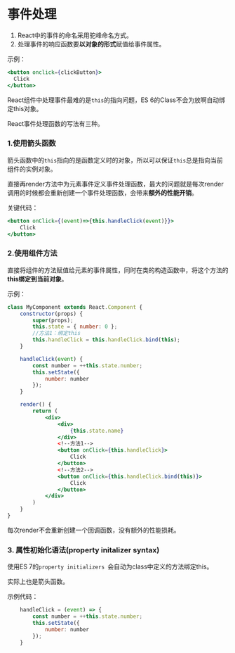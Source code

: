# 事件处理

1. React中的事件的命名采用驼峰命名方式。
2. 处理事件的响应函数要**以对象的形式**赋值给事件属性。

示例：

```jsx
<button onclick={clickButton}>
  Click
</button>
```

React组件中处理事件最难的是`this`的指向问题，ES 6的Class不会为放啊自动绑定this对象。

React事件处理函数的写法有三种。

### 1.使用箭头函数

箭头函数中的`this`指向的是函数定义时的对象，所以可以保证`this`总是指向当前组件的实例对象。

直接再render方法中为元素事件定义事件处理函数，最大的问题就是每次render调用的时候都会重新创建一个事件处理函数，会带来**额外的性能开销**。

关键代码：

```jsx
<button onClick={(event)=>{this.handleClick(event)}}>
    Click
</button>
```

### 2.使用组件方法

直接将组件的方法赋值给元素的事件属性，同时在类的构造函数中，将这个方法的**this绑定到当前对象**。

示例：

```jsx
class MyComponent extends React.Component {
    constructor(props) {
        super(props);
        this.state = { number: 0 };
        //方法1：绑定this
        this.handleClick = this.handleClick.bind(this);
    }

    handleClick(event) {
        const number = ++this.state.number;
        this.setState({
            number: number
        });
    }

    render() {
        return (
            <div>
                <div>
                    {this.state.name}
                </div>
                <!--方法1-->
                <button onClick={this.handleClick}>
                    Click
                </button>
                <!--方法2-->
                <button onClick={this.handleClick.bind(this)}>
                    Click
                </button>
            </div>
        )
    }
}
```

每次render不会重新创建一个回调函数，没有额外的性能损耗。

### 3. 属性初始化语法(property initalizer syntax)

使用ES 7的`property initializers `会自动为class中定义的方法绑定this。

实际上也是箭头函数。

示例代码：

```js
    handleClick = (event) => {
        const number = ++this.state.number;
        this.setState({
            number: number
        });
    }
```











